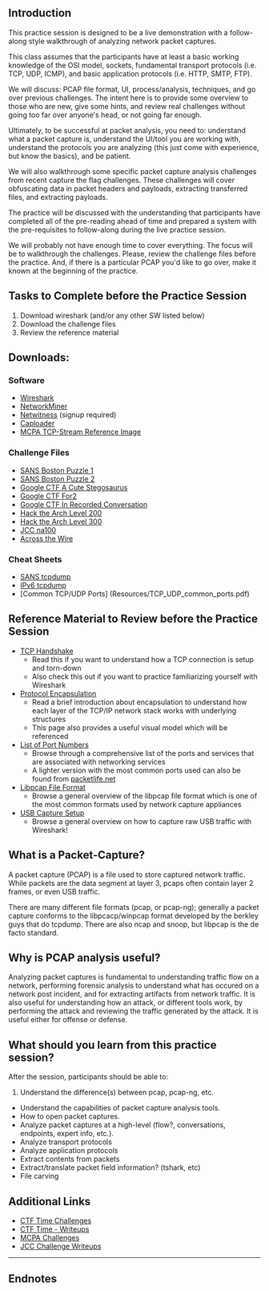 ## Introduction

This practice session is designed to be a live demonstration with a follow-along style walkthrough of analyzing network packet captures.  

This class assumes that the participants have at least a basic working knowledge of the OSI model, sockets, fundamental transport protocols (i.e. TCP, UDP, ICMP), and basic application protocols (i.e. HTTP, SMTP, FTP).

We will discuss: PCAP file format, UI, process/analysis, techniques, and go over previous challenges.  The intent here is to provide some overview to those who are new, give some hints, and review real challenges without going too far over anyone's head, or not going far enough.

Ultimately, to be successful at packet analysis, you need to: understand what a packet capture is, understand the UI/tool you are working with, understand the protocols you are analyzing (this just come with experience, but know the basics), and be patient.

We will also walkthrough some specific packet capture analysis challenges from recent capture the flag challenges.  These challenges will cover obfuscating data in packet headers and payloads, extracting transferred files, and extracting payloads.

The practice will be discussed with the understanding that participants have completed all of the pre-reading ahead of time and prepared a system with the pre-requisites to follow-along during the live practice session.

We will probably not have enough time to cover everything.  The focus will be to walkthrough the challenges.  Please, review the challenge files before the practice.  And, if there is a particular PCAP you'd like to go over, make it known at the beginning of the practice.

## Tasks to Complete before the Practice Session

1. Download wireshark (and/or any other SW listed below)
2. Download the challenge files
3. Review the reference material

## Downloads:
### Software
- [Wireshark](https://www.wireshark.org/download.html)  
- [NetworkMiner](http://www.netresec.com/?page=NetworkMiner)  
- [Netwitness](https://emcinformation.com/283102/REG/.ashx?reg_src=web) (signup required)  
- [Caploader](http://www.netresec.com/?page=CapLoader)  
- [MCPA TCP-Stream Reference Image](https://github.com/MCPA/Team-Challenges/blob/master/pcap-analysis/xor-data-challenge/Wireshark%20TCP%20Stream.png)  

### Challenge Files
- [SANS Boston Puzzle 1](PCAPs/SANSBoston-puzzle1.pcap)
- [SANS Boston Puzzle 2](PCAPs/SANSBoston-puzzle2.pcap)
- [Google CTF A Cute Stegosaurus](PCAPs/Google-stego.pcap)
- [Google CTF For2](PCAPs/Google-for200.pcapng)
- [Google CTF In Recorded Conversation](PCAPs/google-irc.pcap)
- [Hack the Arch Level 200](PCAPs/HtA-level200.pcap)
- [Hack the Arch Level 300](PCAPs/HtA-level300.pcap)
- [JCC na100](PCAPs/JCC-na100_Across_the_Wire.pcap)
- [Across the Wire](PCAPs/)

### Cheat Sheets
- [SANS tcpdump](Resources/Cheat_Sheet-SANS-tcpdump.pdf)
- [IPv6 tcpdump](Resources/Cheat_Sheet-SANS-ipv6_tcpdump.pdf)
- [Common TCP/UDP Ports] (Resources/TCP_UDP_common_ports.pdf)

## Reference Material to Review before the Practice Session

- [TCP Handshake](http://packetlife.net/blog/2010/jun/7/understanding-tcp-sequence-acknowledgment-numbers/)  
  - Read this if you want to understand how a TCP connection is setup and torn-down
  - Also check this out if you want to practice familiarizing yourself with Wireshark
- <a href = "https://en.wikipedia.org/wiki/Encapsulation_(networking)"> Protocol Encapsulation </a>
  - Read a brief introduction about encapsulation to understand how each layer of the TCP/IP network stack works with underlying structures
  - This page also provides a useful visual model which will be referenced
- [List of Port Numbers](http://www.iana.org/assignments/service-names-port-numbers/service-names-port-numbers.xhtml)
  - Browse through a comprehensive list of the ports and services that are associated with networking services
  - A lighter version with the most common ports used can also be found from [packetlife.net](http://mobinnet.ir/uploaded/common_ports.pdf)
- [Libpcap File Format](https://wiki.wireshark.org/Development/LibpcapFileFormat)
  - Browse a general overview of the libpcap file format which is one of the most common formats used by network capture appliances
- [USB Capture Setup](https://wiki.wireshark.org/CaptureSetup/USB)  
  - Browse a general overview on how to capture raw USB traffic with Wireshark!

## What is a Packet-Capture?

A packet capture (PCAP) is a file used to store captured network traffic.  While packets are the data segment at layer 3, pcaps often contain layer 2 frames, or even USB traffic.  

There are many different file formats (pcap, or pcap-ng); generally a packet capture conforms to the libpcacp/winpcap format developed by the berkley guys that do tcpdump.  There are also ncap and snoop, but libpcap is the de facto standard.

## Why is PCAP analysis useful?

Analyzing packet captures is fundamental to understanding traffic flow on a network, performing forensic analysis to understand what has occured on a network post incident, and for extracting artifacts from network traffic.  It is also useful for understanding how an attack, or different tools work, by performing the attack and reviewing the traffic generated by the attack.  It is useful either for offense or defense.

## What should you learn from this practice session?

After the session, participants should be able to:

1.  Understand the difference(s) between pcap, pcap-ng, etc.
-  Understand the capabilities of packet capture analysis tools.
-  How to open packet captures.
-  Analyze packet captures at a high-level (flow?, conversations, endpoints, expert info, etc.).
- Analyze transport protocols
- Analyze application protocols
- Extract contents from packets
- Extract/translate packet field information? (tshark, etc)
- File carving

## Additional Links
- [CTF Time Challenges](https://ctftime.org/ctfs)  
- [CTF Time - Writeups](https://ctftime.org/writeups)
- [MCPA Challenges](https://github.com/MCPA/Team-Challenges)  
- [JCC Challenge Writeups](https://github.com/JointCyberTrainingFoundation/Walkthroughs/blob/master/README.md)  

----

## Endnotes
